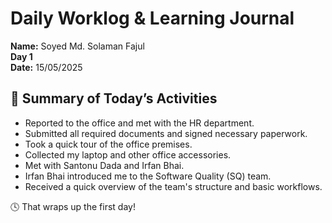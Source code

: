 # Daily Worklog & Learning Journal  
**Name:** Soyed Md. Solaman Fajul  
**Day 1**  
**Date:** 15/05/2025  

## 📝 Summary of Today’s Activities

- Reported to the office and met with the HR department.
- Submitted all required documents and signed necessary paperwork.
- Took a quick tour of the office premises.
- Collected my laptop and other office accessories.
- Met with Santonu Dada and Irfan Bhai.
- Irfan Bhai introduced me to the Software Quality (SQ) team.
- Received a quick overview of the team's structure and basic workflows.

🕓 That wraps up the first day!
